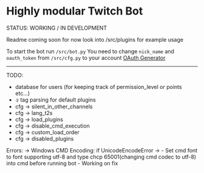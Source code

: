 Highly modular Twitch Bot
=========================

STATUS: WORKING / IN DEVELOPMENT


Readme coming soon for now look into /src/plugins for example usage

To start the bot run `/src/bot.py`
You need to change `nick_name` and `oauth_token` from `/src/cfg.py` to your account [OAuth Generator](http://twitchapps.com/tmi/)

------

TODO:


- database for users (for keeping track of permission_level or points etc...)
- &#2713; tag parsing for default plugins
- cfg -> silent_in_other_channels
- cfg -> lang_t2s
- cfg -> load_plugins
- cfg -> disable_cmd_execution
- cfg -> custom_load_order
- cfg -> disabled_plugins

Errors:
    -> Windows CMD Encoding: if UnicodeEncodeError ->
        - Set cmd font to font supporting utf-8 and type chcp 65001(changing cmd codec to utf-8) into cmd before running bot
        - Working on fix
